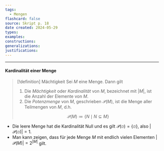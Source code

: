 ```yaml
---
tags:
  - Mengen
flashcard: false
source: Skript p. 18
date created: 2024-05-29
types: 
examples: 
constructions: 
generalizations: 
justifications:
---
```

***
#### Kardinalität einer Menge

> [!definition] Mächtigkeit
> Sei $M$ eine Menge. Dann gilt
> 
> 1. Die *Mächtigkeit* oder *Kardinalität* von $M$, bezeichnet mit $\lvert M \rvert$, ist die Anzahl der Elemente von $M$.
> 2. Die *Potenzmenge* von $M$, geschrieben $\mathcal{P}(M)$, ist die Menge aller Teilmengen von $M$, d.h.
> 
> $$
> \mathcal{P}(M) \coloneqq \{ N \mid N \subseteq M \}
> $$

- Die leere Menge hat die Kardinalität Null und es gilt $\mathcal{P}(\varnothing) = \{ \varnothing \}$, also $\lvert \mathcal{P}(\varnothing) \rvert = 1$.
- Man kann zeigen, dass für jede Menge $M$ mit endlich vielen Elementen $\lvert \mathcal{P}(M) \rvert = 2^{\lvert M \rvert}$ gilt.
